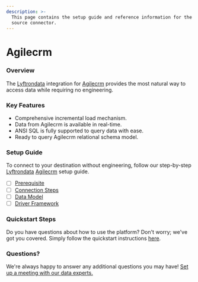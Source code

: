 ```yaml
---
description: >-
  This page contains the setup guide and reference information for the Agilecrm
  source connector.
---
```


# Agilecrm

### Overview

The [Lyftrondata](https://www.lyftrondata.com/) integration for [Agilecrm](https://www.lyftrondata.com/integration/sales-analytics/agile-crm/) provides the most natural way to access data while requiring no engineering.

### Key Features

* Comprehensive incremental load mechanism.
* Data from Agilecrm is available in real-time.
* ANSI SQL is fully supported to query data with ease.
* Ready to query Agilecrm relational schema model.

### Setup Guide

To connect to your destination without engineering, follow our step-by-step [Lyftrondata](https://www.lyftrondata.com/) [Agilecrm](https://www.lyftrondata.com/integration/sales-analytics/agile-crm/) setup guide.

* [ ] [Prerequisite](prerequisite.md)
* [ ] [Connection Steps](connection-steps.md)
* [ ] [Data Model](data-model/erd.md)
* [ ] [Driver Framework](driver-framework/)

### Quickstart Steps

Do you have questions about how to use the platform? Don't worry; we've got you covered. Simply follow the quickstart instructions [here](broken-reference).

### Questions? <a href="#questions" id="questions"></a>

We're always happy to answer any additional questions you may have! [Set up a meeting with our data experts.](https://www.lyftrondata.com/book-a-meeting/)
